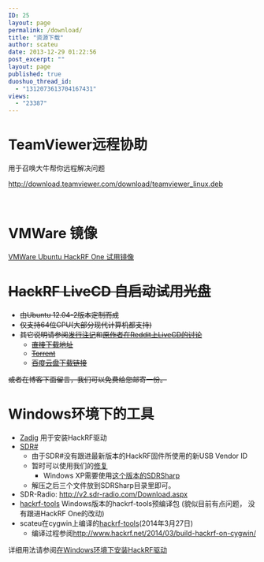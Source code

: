 ```yaml
---
ID: 25
layout: page
permalink: /download/
title: "资源下载"
author: scateu
date: 2013-12-29 01:22:56
post_excerpt: ""
layout: page
published: true
duoshuo_thread_id:
  - "1312073613704167431"
views:
  - "23387"
---
```

<h1>TeamViewer远程协助</h1>
用于召唤大牛帮你远程解决问题

<a href="http://download.teamviewer.com/download/teamviewer_linux.deb">http://download.teamviewer.com/download/teamviewer_linux.deb</a>

&nbsp;
<h1>VMWare 镜像</h1>
<a href="http://www.hackrf.net/2014/03/%E6%B5%8B%E8%AF%95hackrf-one%E7%9A%84ubuntu%E9%95%9C%E5%83%8F/">VMWare Ubuntu HackRF One 试用镜像</a>
<h1><del>HackRF LiveCD 自启动试用光盘</del></h1>
<ul>
	<li><del>由Ubuntu 12.04-2版本定制而成</del></li>
	<li><del>仅支持64位CPU(大部分现代计算机都支持)</del></li>
	<li><del>其它说明请参阅<a href="http://files.persona.cc/linux/ubuntu/ubuntu-12.04.2-custom-sdr-amd64.txt">发行注记</a>和<a href="http://www.reddit.com/r/RTLSDR/comments/1gxs01/hackrfrtlsdr_live_dvd/">原作者在Reddit上LiveCD的讨论</a></del>
<ul>
	<li><del><a href="http://files.persona.cc/linux/ubuntu/ubuntu-12.04.2-custom-sdr-amd64.iso">直接下载地址</a></del></li>
	<li><del><a href="http://files.persona.cc/linux/ubuntu/ubuntu-12.04.2-custom-sdr-amd64.iso.torrent">Torrent</a></del></li>
	<li><del><a href="http://pan.baidu.com/s/1o6EwkzC">百度云盘下载链接</a></del></li>
</ul>
</li>
</ul>
<del>或者在博客下面留言，我们可以免费给您邮寄一份。</del>
<h1>Windows环境下的工具</h1>
<ul>
	<li><a href="http://sourceforge.net/projects/libwdi/files/zadig/">Zadig</a> 用于安装HackRF驱动</li>
	<li><a href="http://sdrsharp.com/downloads/sdr-nightly.zip">SDR# </a>
<ul>
	<li>由于SDR#没有跟进最新版本的HackRF固件所使用的新USB Vendor ID</li>
	<li>暂时可以使用我们的<a href="http://pan.baidu.com/s/1gdutNdp">修复</a>
<ul>
	<li>Windows XP需要使用<a href="http://pan.baidu.com/s/1tO7pW">这个版本的SDRSharp</a></li>
</ul>
</li>
	<li>解压之后三个文件放到SDRSharp目录里即可。</li>
</ul>
</li>
	<li>SDR-Radio: <a href="http://v2.sdr-radio.com/Download.aspx">http://v2.sdr-radio.com/Download.aspx</a></li>
	<li><a href="http://the.midnightchannel.net/sdr/SDRSharp_Plugins/zefie/SDRSharp.HackRF.ZefieMod/hackrf-tools.zip">hackrf-tools</a> Windows版本的hackrf-tools预编译包 (貌似目前有点问题， 没有跟进HackRF One的改动)</li>
	<li>scateu在cygwin上编译的<a href="http://pan.baidu.com/s/1bnrKeMb">hackrf-tools</a>(2014年3月27日)
<ul>
	<li>编译过程参阅<a href="http://www.hackrf.net/2014/03/build-hackrf-on-cygwin/">http://www.hackrf.net/2014/03/build-hackrf-on-cygwin/</a></li>
</ul>
</li>
</ul>
详细用法请参阅<a href="/2013/12/%E5%9C%A8windows%E7%8E%AF%E5%A2%83%E4%B8%8B%E5%AE%89%E8%A3%85hackrf%E9%A9%B1%E5%8A%A8/">在Windows环境下安装HackRF驱动</a>
